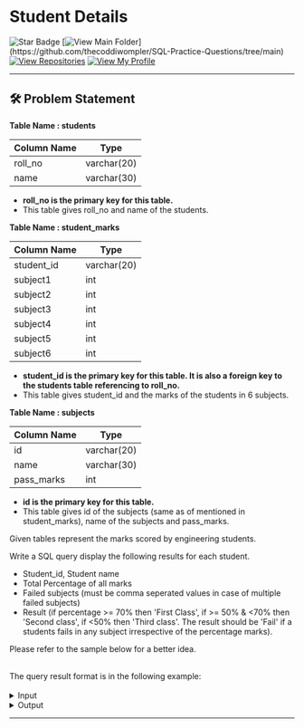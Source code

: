 # Student Details
![Star Badge](https://img.shields.io/static/v1?label=%F0%9F%8C%9F&message=If%20Useful&style=style=flat&color=BC4E99)
[![View Main Folder](https://img.shields.io/badge/View-Main_Folder-971901?)](https://github.com/thecoddiwompler/SQL-Practice-Questions/tree/main)
[![View Repositories](https://img.shields.io/badge/View-My_Repositories-blue?logo=GitHub)](https://github.com/thecoddiwompler?tab=repositories)
[![View My Profile](https://img.shields.io/badge/View-My_Profile-green?logo=GitHub)](https://github.com/thecoddiwompler)

---

## 🛠️ Problem Statement

  <b>Table Name : students</b>

|  Column Name  |Type |
| ------------- | ------------- |
| roll_no  | varchar(20) |
| name    | varchar(30)       |

* <b> roll_no is the primary key for this table.</b> </br>
* This table gives roll_no and name of the students.</br>

<b>Table Name : student_marks</b>

|  Column Name  |Type |
| ------------- | ------------- |
| student_id  | varchar(20) |
| subject1    | int       |
| subject2    | int       |
| subject3    | int       |
| subject4    | int       |
| subject5    | int       |
| subject6    | int       |

* <b> student_id is the primary key for this table. It is also a foreign key to the students table referencing to roll_no.</b> </br>
* This table gives student_id and the marks of the students in 6 subjects.</br>

<b>Table Name : subjects</b>

|  Column Name  |Type |
| ------------- | ------------- |
| id  | varchar(20) |
| name    | varchar(30)        |
| pass_marks    | int       |

* <b> id is the primary key for this table.</b> </br>
* This table gives id of the subjects (same as of mentioned in student_marks), name of the subjects and pass_marks.</br>

Given tables represent the marks scored by engineering students.

Write a SQL query display the following results for each student.
  - Student_id, Student name
  - Total Percentage of all marks
  - Failed subjects (must be comma seperated values in case of multiple failed subjects)
  - Result (if percentage >= 70% then 'First Class', if >= 50% & <70% then 'Second class', if <50% then 'Third class'.
  			The result should be 'Fail' if a students fails in any subject irrespective of the percentage marks).


Please refer to the sample below for a better idea.

</br>
The query result format is in the following example:  
<br></br>

 <details>
<summary>
Input
</summary>
 </br>

 <b>Table Name: students</b>

| roll_no   | name   |
|-----------|--------|
| 2GR5CS011 | Maryam |
| 2GR5CS012 | Rose   |
| 2GR5CS013 | Alice  |
| 2GR5CS014 | Lilly  |
| 2GR5CS015 | Anna   |
| 2GR5CS016 | Zoya   |


<b>Table Name: student_marks</b>

| student_id | S1  | S2  | S3  | S4  | S5  | S6  |
|------------|-----|-----|-----|-----|-----|-----|
| 2GR5CS011  | 75  | null| 56  | 69  | 82  | null|
| 2GR5CS012  | 57  | 46  | 32  | 30  | null| null|
| 2GR5CS013  | 40  | 52  | 56  | null| 31  | 40  |
| 2GR5CS014  | 65  | 73  | null| 81  | 33  | 41  |
| 2GR5CS015  | 98  | null| 94  | null| 90  | 20  |
| 2GR5CS016  | null| 98  | 98  | 81  | 84  | 89  |


<b>Table Name: subjects</b>

| id  | name                          | pass_marks |
|-----|-------------------------------|------------|
| S1  | Mathematics                   | 40         |
| S2  | Algorithms                    | 35         |
| S3  | Computer Networks             | 35         |
| S4  | Data Structure                | 40         |
| S5  | Artificial Intelligence      | 30         |
| S6  | Object Oriented Programming  | 35         |


</details>

<details>
<summary>
Output
</summary>
</br>
  
| student_id   | student_name       | percentage_marks | failed_subjects | result |
| ---- |  ---- | ---- |  ---- | ---- |
| 2GR5CS011 | Maryam | 70.50 | null | First Class |
| 2GR5CS012 | Rose   | 41.25 | Data Structure,Computer Networks | Fail |
| 2GR5CS013 | Alice  | 43.80 | null | Third Class |
| 2GR5CS014 | Lilly  | 58.60 | null | Second Class |
| 2GR5CS015 | Anna   | 75.50 | Object Oriented Programming | Fail |
| 2GR5CS016 | Zoya   | 90.00 | null | First Class |

</details>

---
